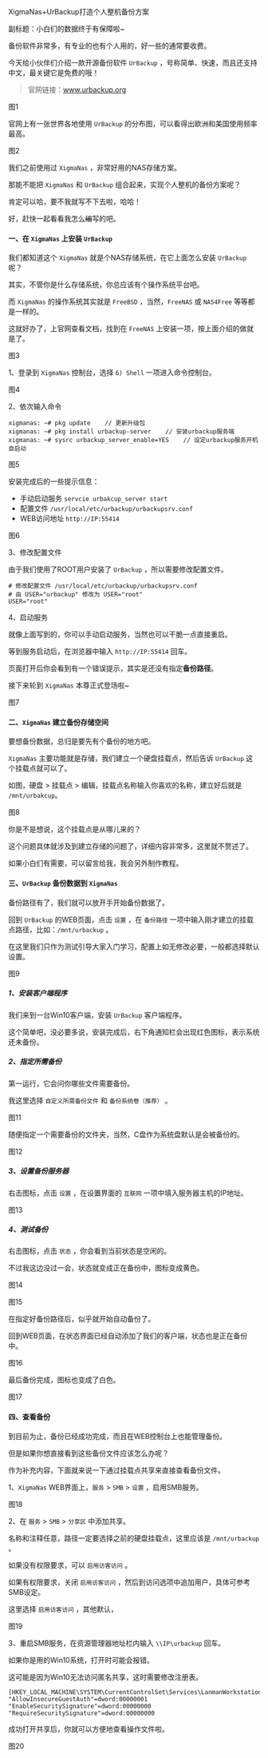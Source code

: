XigmaNas+UrBackup打造个人整机备份方案

副标题：小白们的数据终于有保障啦~



备份软件非常多，有专业的也有个人用的，好一些的通常要收费。

今天给小伙伴们介绍一款开源备份软件 `UrBackup` ，号称简单、快速，而且还支持中文，最关键它是免费的哦！

> 官网链接：www.urbackup.org

图1



官网上有一张世界各地使用 `UrBackup` 的分布图，可以看得出欧洲和美国使用频率最高。

图2



我们之前使用过 `XigmaNas` ，非常好用的NAS存储方案。

那能不能把 `XigmaNas` 和 `UrBackup` 组合起来，实现个人整机的备份方案呢？

肯定可以哈，要不我就写不下去啦，哈哈！

好，赶快一起看看我怎么~~编~~写的吧。



#### 一、在 `XigmaNas` 上安装 `UrBackup` 

我们都知道这个 `XigmaNas` 就是个NAS存储系统，在它上面怎么安装 `UrBackup` 呢？

其实，不管你是什么存储系统，你总应该有个操作系统平台吧。

而 `XigmaNas` 的操作系统其实就是 `FreeBSD` ，当然，`FreeNAS` 或 `NAS4Free` 等等都是一样的。

这就好办了，上官网查看文档，找到在 `FreeNAS` 上安装一项，按上面介绍的做就是了。

图3



1、登录到 `XigmaNas` 控制台，选择 `6) Shell` 一项进入命令控制台。

图4



2、依次输入命令

```shell
xigmanas: ~# pkg update    // 更新升级包
xigmanas: ~# pkg install urbackup-server    // 安装urbackup服务端
xigmanas: ~# sysrc urbackup_server_enable=YES    // 设定urbackup服务开机自启动
```

图5



安装完成后的一些提示信息：

* 手动启动服务 `servcie urbakcup_server start`
* 配置文件 `/usr/local/etc/urbackup/urbackupsrv.conf`
* WEB访问地址 `http://IP:55414`

图6



3、修改配置文件

由于我们使用了ROOT用户安装了 `UrBackup` ，所以需要修改配置文件。

```shell
# 修改配置文件 /usr/local/etc/urbackup/urbackupsrv.conf
# 由 USER="urbackup" 修改为 USER="root"
USER="root"
```



4、启动服务

就像上面写到的，你可以手动启动服务，当然也可以干脆一点直接重启。

等到服务启动后，在浏览器中输入 `http://IP:55414` 回车。

页面打开后你会看到有一个错误提示，其实是还没有指定**备份路径**。

接下来轮到 `XigmaNas` 本尊正式登场啦~

图7



#### 二、`XigmaNas` 建立备份存储空间

要想备份数据，总归是要先有个备份的地方吧。

`XigmaNas` 主要功能就是存储，我们建立一个硬盘挂载点，然后告诉 `UrBackup` 这个挂载点就可以了。

如图，硬盘 > 挂载点 > 编辑，挂载点名称输入你喜欢的名称，建立好后就是 `/mnt/urbakcup`。

图8



你是不是想说，这个挂载点是从哪儿来的？

这个问题具体就涉及到建立存储的问题了，详细内容非常多，这里就不赘述了。

如果小白们有需要，可以留言给我，我会另外制作教程。



#### 三、`UrBackup` 备份数据到 `XigmaNas`

备份路径有了，我们就可以放开手开始备份数据了。

回到 `UrBackup` 的WEB页面，点击 `设置` ，在 `备份路径` 一项中输入刚才建立的挂载点路径，比如：`/mnt/urbackup` 。

在这里我们只作为测试引导大家入门学习，配置上如无修改必要，一般都选择默认设置。

图9



##### 1、安装客户端程序

我们来到一台Win10客户端，安装 `UrBackup` 客户端程序。

这个简单吧，没必要多说，安装完成后，右下角通知栏会出现红色图标，表示系统还未备份。



##### 2、指定所需备份

第一运行，它会问你哪些文件需要备份。

我这里选择 `自定义所需备份文件` 和 `备份系统卷（推荐）` 。

图11



随便指定一个需要备份的文件夹，当然，C盘作为系统盘默认是会被备份的。

图12



##### 3、设置备份服务器

右击图标，点击 `设置` ，在设置界面的 `互联网` 一项中填入服务器主机的IP地址。

图13



##### 4、测试备份

右击图标，点击 `状态` ，你会看到当前状态是空闲的。

不过我这边没过一会，状态就变成正在备份中，图标变成黄色。

图14

图15



在指定好备份路径后，似乎就开始自动备份了。

回到WEB页面，在状态界面已经自动添加了我们的客户端，状态也是正在备份中。

图16



最后备份完成，图标也变成了白色。

图17



#### 四、查看备份

到目前为止，备份已经成功完成，而且在WEB控制台上也能管理备份。

但是如果你想直接看到这些备份文件应该怎么办呢？

作为补充内容，下面就来说一下通过挂载点共享来直接查看备份文件。



1、`XigmaNas` WEB界面上，`服务` > `SMB` > `设置` ，启用SMB服务。

图18



2、在 `服务` > `SMB` > `分享区` 中添加共享。

名称和注释任意，路径一定要选择之前的硬盘挂载点，这里应该是 `/mnt/urbackup` 。

如果没有权限要求，可以 `启用访客访问` 。

如果有权限要求，关闭 `启用访客访问` ，然后到访问选项中追加用户，具体可参考SMB设定。

这里选择 `启用访客访问` ，其他默认，

图19 



3、重启SMB服务，在资源管理器地址栏内输入 `\\IP\urbackup` 回车。

如果你是用的Win10系统，打开时可能会报错。

这可能是因为Win10无法访问匿名共享，这时需要修改注册表。

```
[HKEY_LOCAL_MACHINE\SYSTEM\CurrentControlSet\Services\LanmanWorkstation\Parameters]
"AllowInsecureGuestAuth"=dword:00000001
"EnableSecuritySignature"=dword:00000000
"RequireSecuritySignature"=dword:00000000
```

成功打开共享后，你就可以方便地查看操作文件啦。

图20



